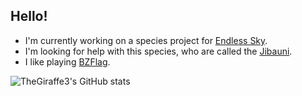 ## Hello! 

- I'm currently working on a species project for [Endless Sky](https://endless-sky.github.io).
- I'm looking for help with this species, who are called the [Jibauni](https://github.com/TheGiraffe3/Jibauni).
- I like playing [BZFlag](https://bzflag.org).

![TheGiraffe3's GitHub stats](https://github-readme-stats.vercel.app/api?username=TheGiraffe3&show_icons=true&theme=holi&rank_icon=github)

<!--

## My Stats:

[![TheGiraffe3 GitHub stats](https://github-readme-stats.vercel.app/api?username=TheGiraffe3)](https://github.com/TheGiraffe3/github-readme-stats)

-->

<!--

Here are some ideas to get you started:

- 🌱 I’m currently learning ...
- 👯 I’m looking to collaborate on ...
- 💬 Ask me about ...
- 📫 How to reach me: ...
- 😄 Pronouns: ...
- ⚡ Fun fact: ...
-->
